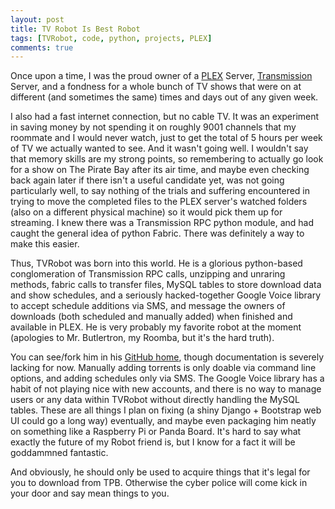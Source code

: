 ```yaml
---
layout: post
title: TV Robot Is Best Robot
tags: [TVRobot, code, python, projects, PLEX]
comments: true
---
```


Once upon a time, I was the proud owner of a [PLEX](http://plexapp.com) Server, [Transmission](http://www.transmissionbt.com/) Server, and a fondness for a whole bunch of TV shows that were on at different (and sometimes the same) times and days out of any given week.

I also had a fast internet connection, but no cable TV. It was an experiment in saving money by not spending it on roughly 9001 channels that my roommate and I would never watch, just to get the total of 5 hours per week of TV we actually wanted to see. And it wasn't going well. I wouldn't say that memory skills are my strong points, so remembering to actually go look for a show on The Pirate Bay after its air time, and maybe even checking back again later if there isn't a useful candidate yet, was not going particularly well, to say nothing of the trials and suffering encountered in trying to move the completed files to the PLEX server's watched folders (also on a different physical machine) so it would pick them up for streaming. I knew there was a Transmission RPC python module, and had caught the general idea of python Fabric. There was definitely a way to make this easier. 

Thus, TVRobot was born into this world. He is a glorious python-based conglomeration of Transmission RPC calls, unzipping and unraring methods, fabric calls to transfer files, MySQL tables to store download data and show schedules, and a seriously hacked-together Google Voice library to accept schedule additions via SMS, and message the owners of downloads (both scheduled and manually added) when finished and available in PLEX. He is very probably my favorite robot at the moment (apologies to Mr. Butlertron, my Roomba, but it's the hard truth).

You can see/fork him in his [GitHub home](https://github.com/pettazz/TvRobot), though documentation is severely lacking for now. Manually adding torrents is only doable via command line options, and adding schedules only via SMS. The Google Voice library has a habit of not playing nice with new accounts, and there is no way to manage users or any data within TVRobot without directly handling the MySQL tables. These are all things I plan on fixing (a shiny Django + Bootstrap web UI could go a long way) eventually, and maybe even packaging him neatly on something like a Raspberry Pi or Panda Board. It's hard to say what exactly the future of my Robot friend is, but I know for a fact it will be goddammned fantastic.

And obviously, he should only be used to acquire things that it's legal for you to download from TPB. Otherwise the cyber police will come kick in your door and say mean things to you.